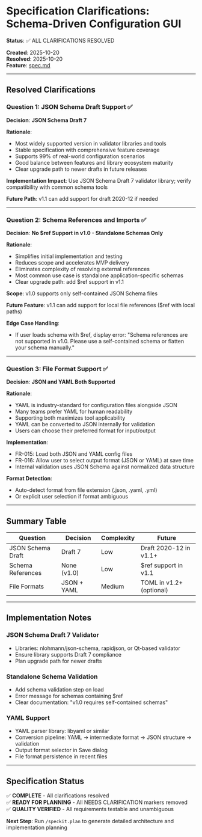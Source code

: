 # Specification Clarifications: Schema-Driven Configuration GUI

**Status**: ✅ ALL CLARIFICATIONS RESOLVED

**Created**: 2025-10-20  
**Resolved**: 2025-10-20  
**Feature**: [spec.md](../spec.md)

---

## Resolved Clarifications

### Question 1: JSON Schema Draft Support ✅

**Decision**: **JSON Schema Draft 7**

**Rationale**:
- Most widely supported version in validator libraries and tools
- Stable specification with comprehensive feature coverage
- Supports 99% of real-world configuration scenarios
- Good balance between features and library ecosystem maturity
- Clear upgrade path to newer drafts in future releases

**Implementation Impact**: Use JSON Schema Draft 7 validator library; verify compatibility with common schema tools

**Future Path**: v1.1 can add support for draft 2020-12 if needed

---

### Question 2: Schema References and Imports ✅

**Decision**: **No $ref Support in v1.0 - Standalone Schemas Only**

**Rationale**:
- Simplifies initial implementation and testing
- Reduces scope and accelerates MVP delivery
- Eliminates complexity of resolving external references
- Most common use case is standalone application-specific schemas
- Clear upgrade path: add $ref support in v1.1

**Scope**: v1.0 supports only self-contained JSON Schema files

**Future Feature**: v1.1 can add support for local file references ($ref with local paths)

**Edge Case Handling**:
- If user loads schema with $ref, display error: "Schema references are not supported in v1.0. Please use a self-contained schema or flatten your schema manually."

---

### Question 3: File Format Support ✅

**Decision**: **JSON and YAML Both Supported**

**Rationale**:
- YAML is industry-standard for configuration files alongside JSON
- Many teams prefer YAML for human readability
- Supporting both maximizes tool applicability
- YAML can be converted to JSON internally for validation
- Users can choose their preferred format for input/output

**Implementation**:
- FR-015: Load both JSON and YAML config files
- FR-016: Allow user to select output format (JSON or YAML) at save time
- Internal validation uses JSON Schema against normalized data structure

**Format Detection**:
- Auto-detect format from file extension (.json, .yaml, .yml)
- Or explicit user selection if format ambiguous

---

## Summary Table

| Question | Decision | Complexity | Future |
|----------|----------|-----------|--------|
| JSON Schema Draft | Draft 7 | Low | Draft 2020-12 in v1.1+ |
| Schema References | None (v1.0) | Low | $ref support in v1.1 |
| File Formats | JSON + YAML | Medium | TOML in v1.2+ (optional) |

---

## Implementation Notes

### JSON Schema Draft 7 Validator
- Libraries: nlohmann/json-schema, rapidjson, or Qt-based validator
- Ensure library supports Draft 7 compliance
- Plan upgrade path for newer drafts

### Standalone Schema Validation
- Add schema validation step on load
- Error message for schemas containing $ref
- Clear documentation: "v1.0 requires self-contained schemas"

### YAML Support
- YAML parser library: libyaml or similar
- Conversion pipeline: YAML → intermediate format → JSON structure → validation
- Output format selector in Save dialog
- File format persistence in recent files

---

## Specification Status

✅ **COMPLETE** - All clarifications resolved  
✅ **READY FOR PLANNING** - All NEEDS CLARIFICATION markers removed  
✅ **QUALITY VERIFIED** - All requirements testable and unambiguous  

**Next Step**: Run `/speckit.plan` to generate detailed architecture and implementation planning



